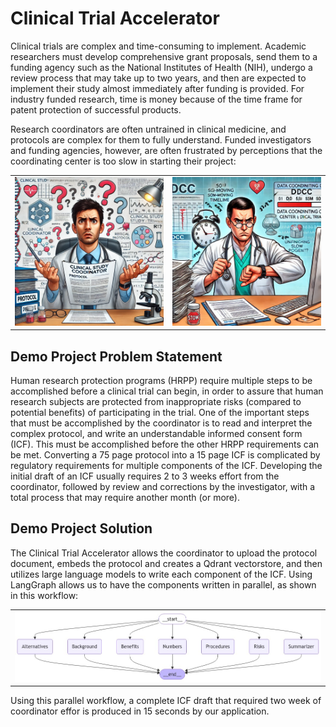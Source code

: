 # Clinical Trial Accelerator

Clinical trials are complex and time-consuming to implement.  Academic researchers must develop comprehensive grant proposals,
send them to a funding agency such as the National Institutes of Health (NIH), undergo a review process that may take up to two 
years, and then are expected to implement their study almost immediately after funding is provided.  For industry funded research,
time is money because of the time frame for patent protection of successful products.  

Research coordinators are often untrained in clinical medicine, and protocols are complex for them to fully understand.  Funded
investigators and funding agencies, however, are often frustrated by perceptions that the coordinating center is too slow
in starting their project:

<div align="center">
  <table>
    <tr>
      <td><img src="CoordinatorProtocol.png" alt="Coordinator" width="300" /></td>
      <td><img src="TooSLOW.png" alt="Investigator" width="300" /></td>
    </tr>
  </table>
</div>

## Demo Project Problem Statement

Human research protection programs (HRPP) require multiple steps to be accomplished before a clinical trial can begin, in order
to assure that human research subjects are protected from inappropriate risks (compared to potential benefits) of participating
in the trial.  One of the important steps that must be accomplished by the coordinator is to read and interpret the complex
protocol, and write an understandable informed consent form (ICF).  This must be accomplished before the other HRPP requirements
can be met.  Converting a 75 page protocol into a 15 page ICF is complicated by regulatory requirements for multiple components
of the ICF.  Developing the initial draft of an ICF usually requires 2 to 3 weeks effort from the coordinator, followed by 
review and corrections by the investigator, with a total process that may require another month (or more).

## Demo Project Solution

The Clinical Trial Accelerator allows the coordinator to upload the protocol document, embeds the protocol and creates a Qdrant 
vectorstore, and then utilizes large language models to write each component of the ICF.  Using LangGraph allows us to have
the components written in parallel, as shown in this workflow:

<div align="center">
    <table>
    <tr>
      <td><img src="agents.png" alt="Agents" width="100%" /></td>
    </tr>
  </table>
</div>

Using this parallel workflow, a complete ICF draft that required two week of coordinator effor is produced in 15 seconds by our application.
